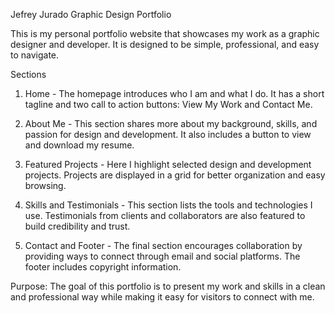 Jefrey Jurado Graphic Design Portfolio

This is my personal portfolio website that showcases my work as a graphic designer and developer. It is designed to be simple, professional, and easy to navigate.

Sections

1. Home - The homepage introduces who I am and what I do. It has a short tagline and two call to action buttons: View My Work and Contact Me.

2. About Me - This section shares more about my background, skills, and passion for design and development. It also includes a button to view and download my resume.

3. Featured Projects - Here I highlight selected design and development projects. Projects are displayed in a grid for better organization and easy browsing.

4. Skills and Testimonials - This section lists the tools and technologies I use. Testimonials from clients and collaborators are also featured to build credibility and trust.

5. Contact and Footer - The final section encourages collaboration by providing ways to connect through email and social platforms. The footer includes copyright information.

Purpose: The goal of this portfolio is to present my work and skills in a clean and professional way while making it easy for visitors to connect with me.
